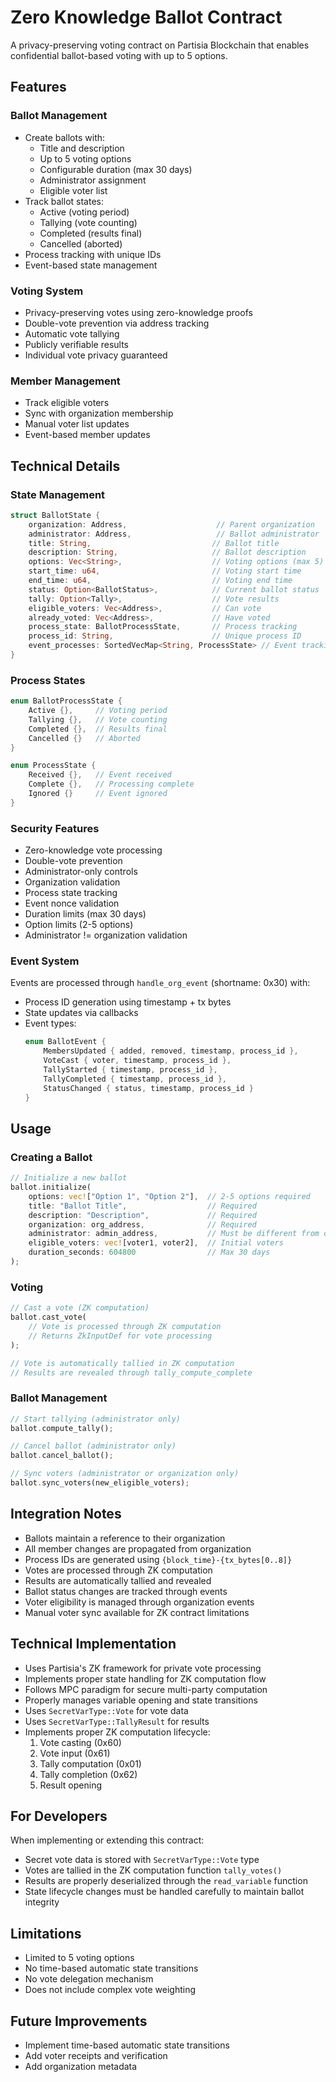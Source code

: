# Zero Knowledge Ballot Contract

A privacy-preserving voting contract on Partisia Blockchain that enables confidential ballot-based voting with up to 5 options.

## Features

### Ballot Management

- Create ballots with:
  - Title and description
  - Up to 5 voting options
  - Configurable duration (max 30 days)
  - Administrator assignment
  - Eligible voter list
- Track ballot states:
  - Active (voting period)
  - Tallying (vote counting)
  - Completed (results final)
  - Cancelled (aborted)
- Process tracking with unique IDs
- Event-based state management

### Voting System

- Privacy-preserving votes using zero-knowledge proofs
- Double-vote prevention via address tracking
- Automatic vote tallying
- Publicly verifiable results
- Individual vote privacy guaranteed

### Member Management

- Track eligible voters
- Sync with organization membership
- Manual voter list updates
- Event-based member updates

## Technical Details

### State Management

```rust
struct BallotState {
    organization: Address,                    // Parent organization
    administrator: Address,                   // Ballot administrator
    title: String,                           // Ballot title
    description: String,                     // Ballot description
    options: Vec<String>,                    // Voting options (max 5)
    start_time: u64,                         // Voting start time
    end_time: u64,                           // Voting end time
    status: Option<BallotStatus>,            // Current ballot status
    tally: Option<Tally>,                    // Vote results
    eligible_voters: Vec<Address>,           // Can vote
    already_voted: Vec<Address>,             // Have voted
    process_state: BallotProcessState,       // Process tracking
    process_id: String,                      // Unique process ID
    event_processes: SortedVecMap<String, ProcessState> // Event tracking
}
```

### Process States

```rust
enum BallotProcessState {
    Active {},     // Voting period
    Tallying {},   // Vote counting
    Completed {},  // Results final
    Cancelled {}   // Aborted
}

enum ProcessState {
    Received {},   // Event received
    Complete {},   // Processing complete
    Ignored {}     // Event ignored
}
```

### Security Features

- Zero-knowledge vote processing
- Double-vote prevention
- Administrator-only controls
- Organization validation
- Process state tracking
- Event nonce validation
- Duration limits (max 30 days)
- Option limits (2-5 options)
- Administrator != organization validation

### Event System

Events are processed through `handle_org_event` (shortname: 0x30) with:
- Process ID generation using timestamp + tx bytes
- State updates via callbacks
- Event types:
  ```rust
  enum BallotEvent {
      MembersUpdated { added, removed, timestamp, process_id },
      VoteCast { voter, timestamp, process_id },
      TallyStarted { timestamp, process_id },
      TallyCompleted { timestamp, process_id },
      StatusChanged { status, timestamp, process_id }
  }
  ```

## Usage

### Creating a Ballot

```rust
// Initialize a new ballot
ballot.initialize(
    options: vec!["Option 1", "Option 2"],  // 2-5 options required
    title: "Ballot Title",                  // Required
    description: "Description",             // Required
    organization: org_address,              // Required
    administrator: admin_address,           // Must be different from org
    eligible_voters: vec![voter1, voter2],  // Initial voters
    duration_seconds: 604800                // Max 30 days
);
```

### Voting

```rust
// Cast a vote (ZK computation)
ballot.cast_vote(
    // Vote is processed through ZK computation
    // Returns ZkInputDef for vote processing
);

// Vote is automatically tallied in ZK computation
// Results are revealed through tally_compute_complete
```

### Ballot Management

```rust
// Start tallying (administrator only)
ballot.compute_tally();

// Cancel ballot (administrator only)
ballot.cancel_ballot();

// Sync voters (administrator or organization only)
ballot.sync_voters(new_eligible_voters);
```

## Integration Notes

- Ballots maintain a reference to their organization
- All member changes are propagated from organization
- Process IDs are generated using `{block_time}-{tx_bytes[0..8]}`
- Votes are processed through ZK computation
- Results are automatically tallied and revealed
- Ballot status changes are tracked through events
- Voter eligibility is managed through organization events
- Manual voter sync available for ZK contract limitations

## Technical Implementation

- Uses Partisia's ZK framework for private vote processing
- Implements proper state handling for ZK computation flow
- Follows MPC paradigm for secure multi-party computation
- Properly manages variable opening and state transitions
- Uses `SecretVarType::Vote` for vote data
- Uses `SecretVarType::TallyResult` for results
- Implements proper ZK computation lifecycle:
  1. Vote casting (0x60)
  2. Vote input (0x61)
  3. Tally computation (0x01)
  4. Tally completion (0x62)
  5. Result opening

## For Developers

When implementing or extending this contract:

- Secret vote data is stored with `SecretVarType::Vote` type
- Votes are tallied in the ZK computation function `tally_votes()`
- Results are properly deserialized through the `read_variable` function
- State lifecycle changes must be handled carefully to maintain ballot integrity

## Limitations

- Limited to 5 voting options
- No time-based automatic state transitions
- No vote delegation mechanism
- Does not include complex vote weighting

## Future Improvements

- Implement time-based automatic state transitions
- Add voter receipts and verification
- Add organization metadata
